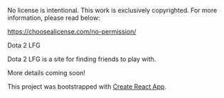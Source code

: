 No license is intentional. This work is exclusively copyrighted. For more information, please read below:

https://choosealicense.com/no-permission/

Dota 2 LFG

Dota 2 LFG is a site for finding friends to play with.

More details coming soon!

This project was bootstrapped with [Create React App](https://github.com/facebookincubator/create-react-app).


